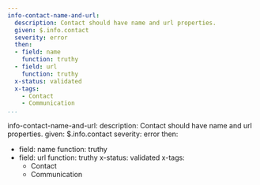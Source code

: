 ```yaml
---
info-contact-name-and-url:
  description: Contact should have name and url properties.
  given: $.info.contact
  severity: error
  then:
  - field: name
    function: truthy
  - field: url
    function: truthy
  x-status: validated
  x-tags:
    - Contact
    - Communication    
...
```

info-contact-name-and-url:
  description: Contact should have name and url properties.
  given: $.info.contact
  severity: error
  then:
  - field: name
    function: truthy
  - field: url
    function: truthy
  x-status: validated
  x-tags:
    - Contact
    - Communication    